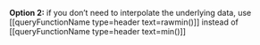 
**Option 2:** if you don’t need to interpolate the underlying data,
use [[queryFunctionName type=header text=rawmin()]] instead of [[queryFunctionName type=header text=min()]]
